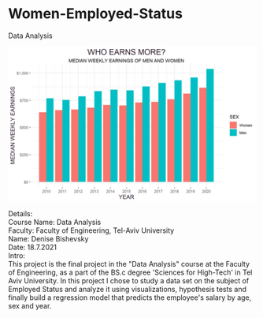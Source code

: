 # Women-Employed-Status
Data Analysis

![cover](https://github.com/DeniseBishevsky/Women-Employed-Status/blob/main/img.JPG)

Details:<br>
Course Name: Data Analysis<br>
Faculty: Faculty of Engineering, Tel-Aviv University<br>
Name: Denise Bishevsky<br>
Date: 18.7.2021<br>
Intro:<br>
This project is the final project in the "Data Analysis" course at the Faculty of Engineering,
as a part of the BS.c degree 'Sciences for High-Tech' in Tel Aviv University.
In this project I chose to study a data set on the subject of Employed Status and analyze it using visualizations, hypothesis tests and finally build a regression model that predicts the employee's salary by age, sex and year.
